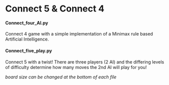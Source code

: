 # Connect 5 & Connect 4

#### Connect_four_AI.py 
Connect 4 game with a simple implementation of a Minimax rule based Artificial Intelligence.

#### Connect_five_play.py
Connect 5 with a twist! There are three players (2 AI) and the differing levels of difficulty determine how many moves the 2nd AI will play for you!



*board size can be changed at the bottom of each file*
